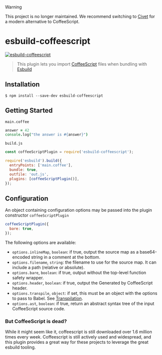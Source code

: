 > [!WARNING]
> This project is no longer maintained. We recommend switching to [Civet](https://civet.dev) for a modern alternative to CoffeeScript.
 
# esbuild-coffeescript

[![esbuild-coffeescript](https://github.com/johnie/esbuild-coffeescript/actions/workflows/master.yml/badge.svg?branch=master)](https://github.com/johnie/esbuild-coffeescript/actions/workflows/master.yml)

> This plugin lets you import [CoffeeScript](https://coffeescript.org/) files when bundling with [Esbuild](https://esbuild.github.io/)

## Installation

```
$ npm install --save-dev esbuild-coffeescript
```

## Getting Started

`main.coffee`

```coffee
answer = 42
console.log("the answer is #{answer}")
```

`build.js`

```js
const coffeeScriptPlugin = require('esbuild-coffeescript');

require('esbuild').build({
  entryPoints: ['main.coffee'],
  bundle: true,
  outfile: 'out.js',
  plugins: [coffeeScriptPlugin()],
});
```

## Configuration

An object containing configuration options may be passed into the plugin constructor `coffeeScriptPlugin`

```js
coffeeScriptPlugin({
  bare: true,
});
```

The following options are available:

- `options.inlineMap`, `boolean`: if true, output the source map as a base64-encoded string in a comment at the bottom.
- `options.filename`, `string`: the filename to use for the source map. It can include a path (relative or absolute).
- `options.bare`, `boolean`: if true, output without the top-level function safety wrapper.
- `options.header`, `boolean`: if true, output the Generated by CoffeeScript header.
- `options.transpile`, `object`: if set, this must be an object with the options to pass to Babel. See [Transpilation](https://coffeescript.org/#transpilation).
- `options.ast`, `boolean`: if true, return an abstract syntax tree of the input CoffeeScript source code.

### But CoffeeScript is dead?

While it might seem like it, coffeescript is still downloaded over 1.6 million times every week. Coffeescript is still actively used and widespread, and this plugin provides a great way for these projects to leverage the great esbuild tooling.
